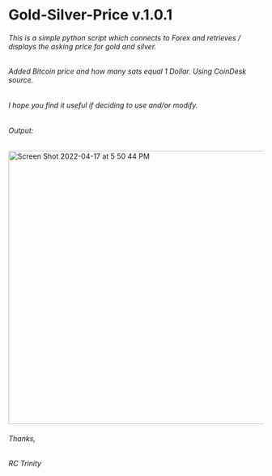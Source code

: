 
# Gold-Silver-Price v.1.0.1

###### This is a simple python script which connects to Forex and retrieves / displays the asking price for gold and silver.
###### Added Bitcoin price and how many sats equal 1 Dollar. Using CoinDesk source.

###### I hope you find it useful if deciding to use and/or modify. 

###### Output:
<img width="540" alt="Screen Shot 2022-04-17 at 5 50 44 PM" src="https://user-images.githubusercontent.com/103879453/163735142-a67b02a7-b058-4dfa-b4fb-e54140e32f39.png">


###### Thanks,
###### RC Trinity


